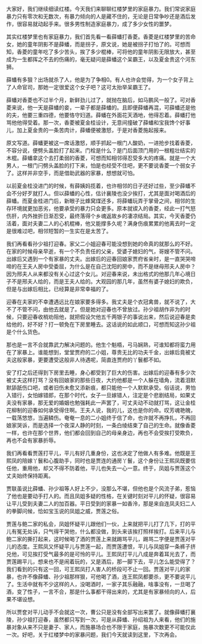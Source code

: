 
大家好，我们继续细读红楼。今天我们来聊聊红楼梦里的家庭暴力。我们常说家庭暴力只有零次和无数次，有暴力倾向的人是藏不住的，无论是日常争吵还是酒后发作，很容易就动起手来。很多男性制造家庭暴力，成了多少女性的噩梦。

其实红楼梦里也有家庭暴力，我们首先看一看薛蟠打香菱。香菱是红楼梦里的苦命女，她的童年阴影不是薛蟠，而是拐子，原文说，她是被拐子打怕了的。可想而知，香菱的童年吃了多少苦头，挨了多少棍棒，可将他的童年阴影无限放大，甚至成为一生都挥之不去的伤痛的，毫无疑问是薛蟠这个呆霸王，以及夏金贵这个河东狮。

薛蟠有多狠？出场就杀了人，他是为了争相0。有人也许会觉得，为一个女子背上了人命官司，那她一定很爱这个女子吧？这可太抬举呆霸王了。

薛蟠对香菱也不过半个月，新鲜劲儿过了，就抛在脑后，如马鹏风一般了。可对香菱来说，他一天是薛蟠的妾，一辈子都是薛蟠的。且即便薛蟠再混，可薛蟠还是他的夫，他要三重四德，他要恪守妇道。薛蟠在外面花天酒地，他得忍着。薛蟠打他骂他他得受着。那一次，香菱被夏金桂设计，无意间撞破了薛蟠和宝我馋个好事儿，加上夏金贵的一条苦肉计，薛蟠便被激怒，于是对香菱施起报来。

原文写道。薛蟠更被这一席话激怒，顺手抓起一根门人酸奶，一进抢步找着香菱，不容分说，便劈头盖脸打了起来。门栓是什么？是门后面顶门用的一根粗壮结实的木棍。薛蟠拿这个去打柔弱的香菱，可想而知相邻得忍受多大的疼痛。就是一个大男人，一根门闩劈头盖脸的打下来，怕是也经受不住吧，更不要说香菱一个弱女子了。这样并非空手，而是借助武器的家暴，想想就可怕。

以前夏金桂没进门的时候，有薛姨妈揽着，也许相邻的日子还好过些，至少薛蟠不会不分好歹就打人。但以薛蟠的心性，估计襄陵也没少挨打，尤其是面对喝酒后的薛蟠。而夏金桂进门后，新眼子比蜂窝煤还多，将薛蟠玩弄于掌骨之间，相邻的生存环境就更加恶劣，他要承受的暴力只会更多。原本就锲入的香菱，经此一打气怒伤肝，内外挫折日渐忍受，最终落得个乡魂返故乡的凄凉结局。其实，今天香菱仍活着，面对夫妻二人的心机棍棒，他又能撑多久呢？满身伤痕累累的他离去时一定是很难过吧，相邻短暂的一生实在是太苦了。

我们再看看孙少祖打迎春。家父二小姐迎春可能没想到她的命真的就那么的不好。在家的时候母亲早逝，有一个不负责任的父亲，受婆子媳妇的气，哥嫂不管不问。出嫁后又遇到一个有家暴的丈夫。出嫁后的迎春回娘家贾府省亲时，是一直哭哭啼啼的在王夫人房中受委屈，为什么是在自己沈阳的房中，而不是继母邢夫人房中？因为邢夫人从来都没有关心过这个女儿。对迎春来说，未出格式的他那几年心境日子不是邢夫人给的，而是王夫人给的。大观园的那几年，虽然有婆子媳妇的欺负，但是与出嫁后相比，已经算是非常幸福的了。

迎春在夫家的不幸遭遇远比在娘家要多得多。我丈夫是个衣冠禽兽，就不说了，大不了不管不问，由他去就是了。但是她对迎春也不曾放过。孙少祖胡作非为的时候，只要迎春收梢劝阻他，就把假设欠他五千两银子的事说出来，然后说迎春是卖给他的，好不好？打一顿免在下房里睡去。这话说的如此顺口，可想而知这孙少祖是个什么货色。

那也是一言不合就靠武力解决问题的。他生个魁梧，弓马娴熟，可谁知都将蛮力用在了家暴上。谁能想到，堂堂贾府的二小姐，尊贵无比的功夫千金，出嫁后竟被丈夫这般家暴，更要遭受这般非人待遇呢，简直连贾府的丫鬟都不如。

安了打之后还得到下房里去睡，身心都受到了巨大的伤害。出嫁后的迎春有多少次被丈夫这样打骂？没有回娘家的那些日夜，大约他都是一个人躲在墙角，流着泪默默舔舐伤口吧，或者旧伤未愈又添新痕，都只能他一个人默默承受。俗话说，男怕入错行，女怕嫁错郎，在那个时代，女子一旦嫁错人，注定是个悲剧结局，如果丈夫没有家暴，那无爱的婚姻也勉强耗此一声罢了，可丈夫动不动就打骂，这让金桂花柳制的迎春如何承受得住啊。王夫人说，我的儿，这也是你的命。叹芳魂艳魄，一载荡悠悠，当遍鳞伤。奄奄一息的二小姐终于信了命，也许就不再挣扎，不再回娘家哭诉，而是选择一个夜深人静的时刻，一条白绫结束了自己的生命。就像香菱一样，也许在那个世界，他们都会回到自己的母亲身边，再也不会受挨打受欺负，再也不会有家暴折辱。

我们再看看贾莲打平儿，平儿有好几重身份，这也决定了他做人有多难。他既是王熙凤的陪嫁丫鬟和心腹助手，同时也是贾连的通房丫鬟，这个身份让王熙凤既要信任他，重用他，却又不得不防着他，平儿也失去一心一意。终于，凤姐与贾莲这个丈夫始终保持距离。

贾联虽说比薛蟠、孙少祖等人好上不少，没那么不堪，但他也是个风流子弟，惹恼了他也是要动手打人的。而且凤姐多疑的性格，在关键时刻对平儿的怀疑，很容易让平儿受到夫妻二人的加百器。平日受到的家暴一如香泠，那是来自连凤夫妇二人的拳脚问候，恰如宝玉说的凤姐之威，贾莲之俗。

贾莲与鲍二家的私会，凤姐怀疑平儿跟他们一伙，上来就把平儿打了几下，打的平儿有冤无处诉，只气得干哭他，什么都没做，到头来该挨打照样挨打。后来平儿与鲍二家的撕打起来，这时候喝了酒的贾莲上来就踢骂平儿，踢骂二字便是贾莲对平儿的态度。王熙凤又怀疑平儿与贾莲一起，而贾莲遭恨，平儿与凤姐穿一条裤子挤兑他，可见挨打受气最多的是可怜的平儿。王熙凤打平儿八成是奔着耳光去了，而贾莲踢平儿，想来也不是闹着玩的，又是酒后，那一脚下去，平儿怎么能受得了？我们看到的只有这一回，可王熙凤打人害人的桥段可不止一回。贾莲对平儿的家暴，也许不像薛蟠、孙少祖那样狠，可他喝了酒，连王熙凤都要杀，更不要说平儿了。生活中就有不少这样的人，没喝酒时，一家子其乐融融，啥事没有，一旦喝了酒，变了性子，一言不合，那是什么事都干得出来的，尤其是有家暴倾向的人，后果不堪设想。

所以贾奁对平儿动手不会就这一次，曹公只是没有全部写出来罢了。就像薛蟠打襄陵，孙少祖打迎春，虽然都只写到一次，可是从薛蟠、孙绍祖为人来看，他们的施暴对象从来不只是妻子、家人，而施暴场合也不限于家庭，施暴次数更不可能仅此一次。好吧，关于红楼梦中的家暴问题，我们今天就读到这里，下次再会。


